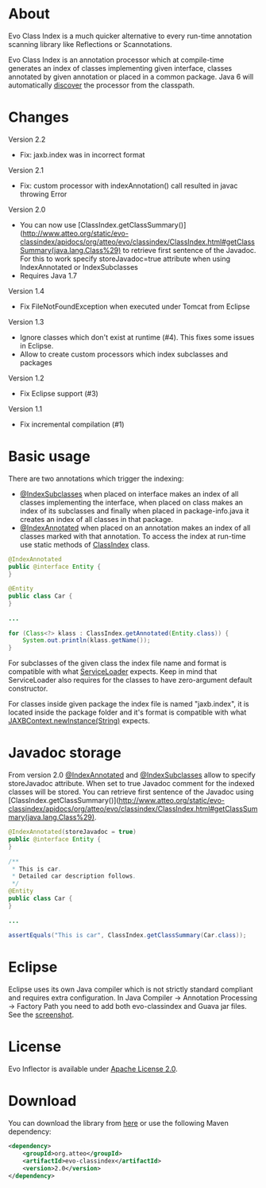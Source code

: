 About
=====
Evo Class Index is a much quicker alternative to every run-time annotation scanning library like Reflections or Scannotations.

Evo Class Index is an annotation processor which at compile-time generates an index of classes implementing given interface, classes annotated by given annotation or placed in a common package. Java 6 will automatically [discover](http://www.jcp.org/en/jsr/detail?id=269) the processor from the classpath.

Changes
=======

Version 2.2
- Fix: jaxb.index was in incorrect format

Version 2.1

- Fix: custom processor with indexAnnotation() call resulted in javac throwing Error

Version 2.0

- You can now use [ClassIndex.getClassSummary()](http://www.atteo.org/static/evo-classindex/apidocs/org/atteo/evo/classindex/ClassIndex.html#getClassSummary(java.lang.Class%29) to retrieve first sentence of the Javadoc. For this to work specify storeJavadoc=true attribute when using IndexAnnotated or IndexSubclasses
- Requires Java 1.7

Version 1.4

- Fix FileNotFoundException when executed under Tomcat from Eclipse

Version 1.3

- Ignore classes which don't exist at runtime (#4).
    This fixes some issues in Eclipse.
- Allow to create custom processors which index subclasses and packages

Version 1.2

- Fix Eclipse support (#3)

Version 1.1

- Fix incremental compilation (#1)


Basic usage
===========
There are two annotations which trigger the indexing:

* [@IndexSubclasses](http://www.atteo.org/static/evo-classindex/apidocs/org/atteo/evo/classindex/IndexSubclasses.html) when placed on interface makes an index of all classes implementing the interface, when placed on class makes an index of its subclasses and finally when placed in package-info.java it creates an index of all classes in that package.
* [@IndexAnnotated](http://www.atteo.org/static/evo-classindex/apidocs/org/atteo/evo/classindex/IndexAnnotated.html) when placed on an annotation makes an index of all classes marked with that annotation.
To access the index at run-time use static methods of [ClassIndex](http://www.atteo.org/static/evo-classindex/apidocs/org/atteo/evo/classindex/ClassIndex.html) class.

```java
@IndexAnnotated
public @interface Entity {
}
 
@Entity
public class Car {
}
 
...
 
for (Class<?> klass : ClassIndex.getAnnotated(Entity.class)) {
    System.out.println(klass.getName());
}
```

For subclasses of the given class the index file name and format is compatible with what [ServiceLoader](http://docs.oracle.com/javase/7/docs/api/java/util/ServiceLoader.html) expects. Keep in mind that ServiceLoader also requires for the classes to have zero-argument default constructor.

For classes inside given package the index file is named "jaxb.index", it is located inside the package folder and it's format is compatible with what [JAXBContext.newInstance(String)](http://docs.oracle.com/javase/7/docs/api/javax/xml/bind/JAXBContext.html#newInstance(java.lang.String)) expects.

Javadoc storage
===============
From version 2.0 [@IndexAnnotated](http://www.atteo.org/static/evo-classindex/apidocs/org/atteo/evo/classindex/IndexAnnotated.html) and [@IndexSubclasses](http://www.atteo.org/static/evo-classindex/apidocs/org/atteo/evo/classindex/IndexSubclasses.html) allow to specify storeJavadoc attribute. When set to true Javadoc comment for the indexed classes will be stored. You can retrieve first sentence of the Javadoc using [ClassIndex.getClassSummary()](http://www.atteo.org/static/evo-classindex/apidocs/org/atteo/evo/classindex/ClassIndex.html#getClassSummary(java.lang.Class%29).

```java
@IndexAnnotated(storeJavadoc = true)
public @interface Entity {
}
 
/**
 * This is car.
 * Detailed car description follows.
 */
@Entity
public class Car {
}
 
...
 
assertEquals("This is car", ClassIndex.getClassSummary(Car.class));
```

Eclipse
=======
Eclipse uses its own Java compiler which is not strictly standard compliant and requires extra configuration.
In Java Compiler -> Annotation Processing -> Factory Path you need to add both evo-classindex and Guava jar files.
See the [screenshot](https://github.com/atteo/evo-classindex/issues/5#issuecomment-15365420).

License
=======

Evo Inflector is available under [Apache License 2.0](https://www.apache.org/licenses/LICENSE-2.0).

Download
========

You can download the library from [here](http://search.maven.org/remotecontent?filepath=org/atteo/evo-classindex/2.0/evo-classindex-2.0.jar) or use the following Maven dependency:

```xml
<dependency>
    <groupId>org.atteo</groupId>
    <artifactId>evo-classindex</artifactId>
    <version>2.0</version>
</dependency>
```



